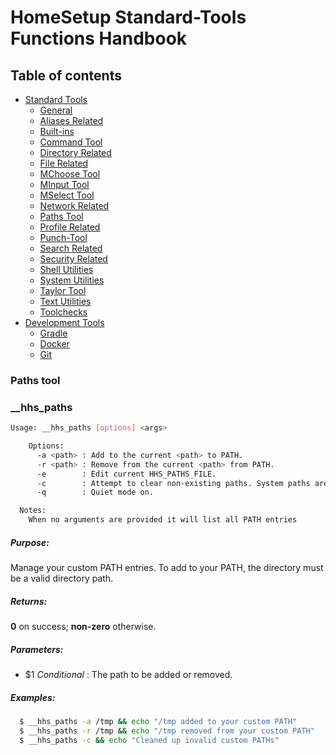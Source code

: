 # HomeSetup Standard-Tools Functions Handbook

## Table of contents

<!-- toc -->
- [Standard Tools](../../functions.md#standard-tools)
  * [General](general.md#general-functions)
  * [Aliases Related](aliases-related.md#aliases-related-functions)
  * [Built-ins](built-ins.md#built-ins-functions)
  * [Command Tool](command-tool.md#command-tool)
  * [Directory Related](directory-related.md#directory-related-functions)
  * [File Related](file-related.md#file-related-functions)
  * [MChoose Tool](mchoose-tool.md#mchoose-tool)
  * [MInput Tool](minput-tool.md#minput-tool)
  * [MSelect Tool](mselect-tool.md#mselect-tool)
  * [Network Related](network-related.md#network-related-functions)
  * [Paths Tool](paths-tool.md#paths-tool)
  * [Profile Related](profile-related.md#profile-related-functions)
  * [Punch-Tool](punch-tool.md#punch-tool)
  * [Search Related](search-related.md#search-related-functions)
  * [Security Related](security-related.md#security-related-functions)
  * [Shell Utilities](shell-utilities.md#shell-utilities)
  * [System Utilities](system-utilities.md#system-utilities)
  * [Taylor Tool](taylor-tool.md#taylor-tool)
  * [Text Utilities](text-utilities.md#text-utilities)
  * [Toolchecks](toolchecks.md#tool-checks-functions)
- [Development Tools](../../functions.md#development-tools)
  * [Gradle](../dev-tools/gradle-tools.md#gradle-functions)
  * [Docker](../dev-tools/docker-tools.md#docker-functions)
  * [Git](../dev-tools/git-tools.md#git-functions)
<!-- tocstop -->


### Paths tool

### __hhs_paths

```bash
Usage: __hhs_paths [options] <args>

    Options:
      -a <path> : Add to the current <path> to PATH.
      -r <path> : Remove from the current <path> from PATH.
      -e        : Edit current HHS_PATHS_FILE.
      -c        : Attempt to clear non-existing paths. System paths are not affected.
      -q        : Quiet mode on.

  Notes:
    When no arguments are provided it will list all PATH entries
```

##### **Purpose**:

Manage your custom PATH entries. To add to your PATH, the directory must be a valid directory path.

##### **Returns**:

**0** on success; **non-zero** otherwise.

##### **Parameters**: 

  - $1 _Conditional_     : The path to be added or removed.

##### **Examples:**

```bash
  $ __hhs_paths -a /tmp && echo "/tmp added to your custom PATH"
  $ __hhs_paths -r /tmp && echo "/tmp removed from your custom PATH"
  $ __hhs_paths -c && echo "Cleaned up invalid custom PATHs"
```
